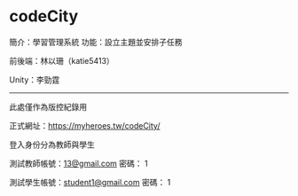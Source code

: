 # codeCity
簡介：學習管理系統
功能：設立主題並安排子任務

前後端：林以珊（katie5413）

Unity：李勁霆


---

此處僅作為版控紀錄用

正式網址：https://myheroes.tw/codeCity/

登入身份分為教師與學生

測試教師帳號：13@gmail.com
密碼： 1

測試學生帳號：student1@gmail.com
密碼： 1

